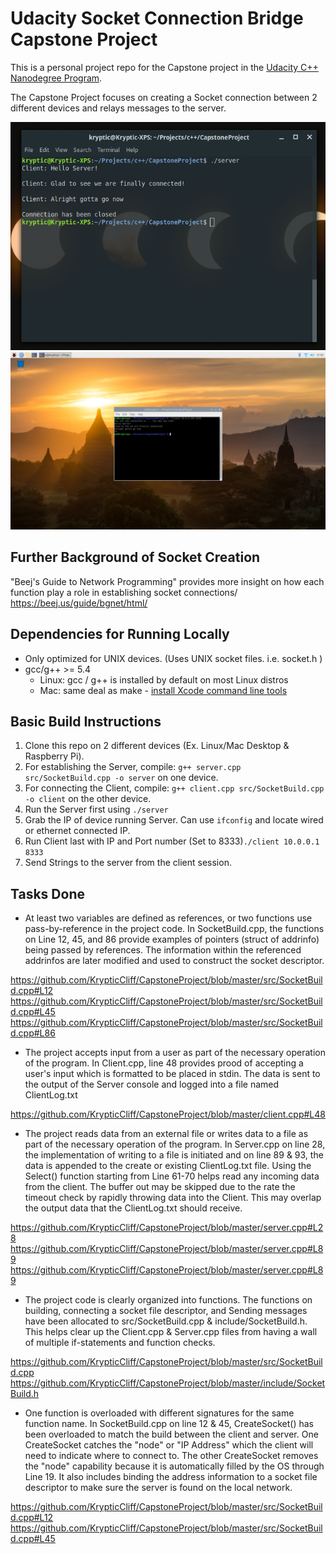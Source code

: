 # Udacity Socket Connection Bridge Capstone Project

This is a personal project repo for the Capstone project in the [Udacity C++ Nanodegree Program](https://www.udacity.com/course/c-plus-plus-nanodegree--nd213).

The Capstone Project focuses on creating a Socket connection between 2 different devices and relays messages to the server.

![ServerConnection](https://github.com/KrypticCliff/CapstoneProject/blob/master/images/Server.png)
![ClientConnection](https://github.com/KrypticCliff/CapstoneProject/blob/master/images/Client.png)

## Further Background of Socket Creation
"Beej's Guide to Network Programming" provides more insight on how each function play a role in establishing socket connections/
https://beej.us/guide/bgnet/html/


## Dependencies for Running Locally
* Only optimized for UNIX devices. (Uses UNIX socket files. i.e. socket.h )
* gcc/g++ >= 5.4
  * Linux: gcc / g++ is installed by default on most Linux distros
  * Mac: same deal as make - [install Xcode command line tools](https://developer.apple.com/xcode/features/)

## Basic Build Instructions

1. Clone this repo on 2 different devices (Ex. Linux/Mac Desktop & Raspberry Pi).
2. For establishing the Server, compile: `g++ server.cpp src/SocketBuild.cpp -o server` on one device.
3. For connecting the Client, compile: `g++ client.cpp src/SocketBuild.cpp  -o client` on the other device.
4. Run the Server first using `./server`
5. Grab the IP of device running Server. Can use `ifconfig` and locate wired or ethernet connected IP.
5. Run Client last with IP and Port number (Set to 8333)`./client 10.0.0.1 8333`
6. Send Strings to the server from the client session.

## Tasks Done
- At least two variables are defined as references, or two functions use pass-by-reference in the project code.
In SocketBuild.cpp, the functions on Line 12, 45, and 86 provide examples of pointers (struct of addrinfo) being passed by references. The information within the referenced addrinfos are later modified and used to construct the socket descriptor.

https://github.com/KrypticCliff/CapstoneProject/blob/master/src/SocketBuild.cpp#L12
https://github.com/KrypticCliff/CapstoneProject/blob/master/src/SocketBuild.cpp#L45
https://github.com/KrypticCliff/CapstoneProject/blob/master/src/SocketBuild.cpp#L86

- The project accepts input from a user as part of the necessary operation of the program.
In Client.cpp, line 48 provides prood of accepting a user's input which is formatted to be placed in stdin. The data is sent to the output of the Server console and logged into a file named ClientLog.txt

https://github.com/KrypticCliff/CapstoneProject/blob/master/client.cpp#L48

- The project reads data from an external file or writes data to a file as part of the necessary operation of the program.
In Server.cpp on line 28, the implementation of writing to a file is initiated and on line 89 & 93, the data is appended to the create or existing ClientLog.txt file. Using the Select() function starting from Line 61-70 helps read any incoming data from the client. The buffer out may be skipped due to the rate the timeout check by rapidly throwing data into the Client. This may overlap the output data that the ClientLog.txt should receive.  

https://github.com/KrypticCliff/CapstoneProject/blob/master/server.cpp#L28
https://github.com/KrypticCliff/CapstoneProject/blob/master/server.cpp#L89
https://github.com/KrypticCliff/CapstoneProject/blob/master/server.cpp#L89

- The project code is clearly organized into functions.
The functions on building, connecting a socket file descriptor, and Sending messages have been allocated to src/SocketBuild.cpp & include/SocketBuild.h. This helps clear up the Client.cpp & Server.cpp files from having a wall of multiple if-statements and function checks.

https://github.com/KrypticCliff/CapstoneProject/blob/master/src/SocketBuild.cpp
https://github.com/KrypticCliff/CapstoneProject/blob/master/include/SocketBuild.h

- One function is overloaded with different signatures for the same function name.
In SocketBuild.cpp on line 12 & 45, CreateSocket() has been overloaded to match the build between the client and server. One CreateSocket catches the "node" or "IP Address" which the client will need to indicate where to connect to. The other CreateSocket removes the "node" capability because it is automatically filled by the OS through Line 19. It also includes binding the address information to a socket file descriptor to make sure the server is found on the local network.

https://github.com/KrypticCliff/CapstoneProject/blob/master/src/SocketBuild.cpp#L12
https://github.com/KrypticCliff/CapstoneProject/blob/master/src/SocketBuild.cpp#L45
